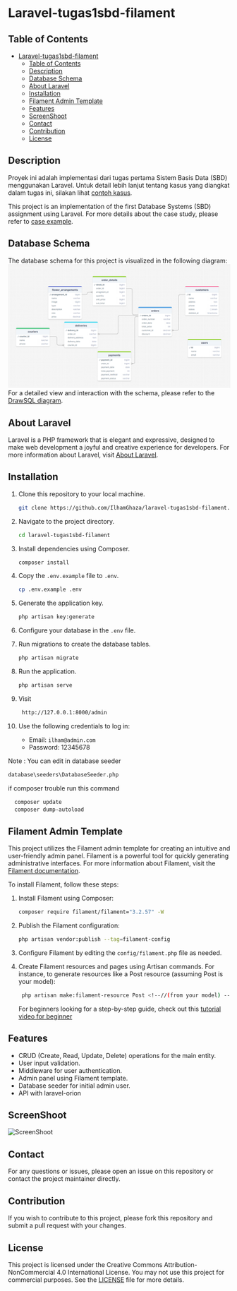# Laravel-tugas1sbd-filament

## Table of Contents

- [Laravel-tugas1sbd-filament](#laravel-tugas1sbd-filament)
  - [Table of Contents](#table-of-contents)
  - [Description](#description)
  - [Database Schema](#database-schema)
  - [About Laravel](#about-laravel)
  - [Installation](#installation)
  - [Filament Admin Template](#filament-admin-template)
  - [Features](#features)
  - [ScreenShoot](#screenshoot)
  - [Contact](#contact)
  - [Contribution](#contribution)
  - [License](#license)
  
## Description

Proyek ini adalah implementasi dari tugas pertama Sistem Basis Data (SBD) menggunakan Laravel. Untuk detail lebih lanjut tentang kasus yang diangkat dalam tugas ini, silakan lihat [contoh kasus](contohkasus.md).

This project is an implementation of the first Database Systems (SBD) assignment using Laravel. For more details about the case study, please refer to [case example](contohkasus.md).

## Database Schema

The database schema for this project is visualized in the following diagram:
![Database Schema](public/image.png)
For a detailed view and interaction with the schema, please refer to the [DrawSQL diagram](https://drawsql.app/teams/dreamer-3/diagrams/tugas-sbd2).

## About Laravel

Laravel is a PHP framework that is elegant and expressive, designed to make web development a joyful and creative experience for developers. For more information about Laravel, visit [About Laravel](laravel.md).

## Installation

1. Clone this repository to your local machine.

    ```bash
    git clone https://github.com/IlhamGhaza/laravel-tugas1sbd-filament.git
    ```

2. Navigate to the project directory.

    ```bash
    cd laravel-tugas1sbd-filament
    ```

3. Install dependencies using Composer.

    ```bash
    composer install
    ```

4. Copy the `.env.example` file to `.env`.

    ```bash
    cp .env.example .env
    ```

5. Generate the application key.

    ```bash
    php artisan key:generate
    ```

6. Configure your database in the `.env` file.

7. Run migrations to create the database tables.

    ```bash
    php artisan migrate
    ```

8. Run the application.

    ```bash
    php artisan serve
    ```

9. Visit

   ```bash
    http://127.0.0.1:8000/admin
    ```

10. Use the following credentials to log in:
    - Email: `ilham@admin.com`
    - Password: 12345678

Note : You can edit in database seeder

  ```bash
  database\seeders\DatabaseSeeder.php
  ```

  if composer trouble run this command
  
  ```bash
    composer update
    composer dump-autoload
   ```
  
## Filament Admin Template

This project utilizes the Filament admin template for creating an intuitive and user-friendly admin panel. Filament is a powerful tool for quickly generating administrative interfaces. For more information about Filament, visit the [Filament documentation](https://filamentphp.com/docs).

To install Filament, follow these steps:

1. Install Filament using Composer:

    ```bash
    composer require filament/filament="3.2.57" -W
    ```

2. Publish the Filament configuration:

    ```bash
    php artisan vendor:publish --tag=filament-config
    ```

3. Configure Filament by editing the `config/filament.php` file as needed.

4. Create Filament resources and pages using Artisan commands. For instance, to generate resources like a Post resource (assuming Post is your model):

    ```bash
     php artisan make:filament-resource Post <!--//(from your model) -->
    ```

   For beginners looking for a step-by-step guide, check out this [tutorial video for beginner](https://youtube.com/playlist?list=PLqDySLfPKRn6fgrrdg4_SmsSxWzVlUQJo&si=GhXQaFVjgIB1pSbu)

## Features

- CRUD (Create, Read, Update, Delete) operations for the main entity.
- User input validation.
- Middleware for user authentication.
- Admin panel using Filament template.
- Database seeder for initial admin user.
- API with laravel-orion

## ScreenShoot

![ScreenShoot](public/screen.png)

## Contact

For any questions or issues, please open an issue on this repository or contact the project maintainer directly.

## Contribution

If you wish to contribute to this project, please fork this repository and submit a pull request with your changes.

## License

This project is licensed under the Creative Commons Attribution-NonCommercial 4.0 International License. You may not use this project for commercial purposes. See the [LICENSE](LICENSE) file for more details.

